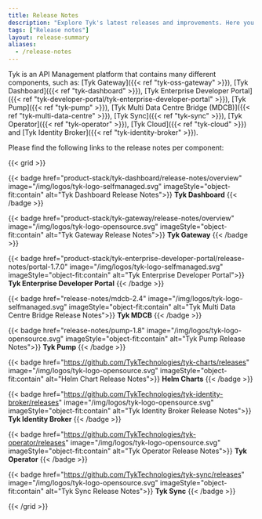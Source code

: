 ```yaml
---
title: Release Notes
description: "Explore Tyk's latest releases and improvements. Here you will find release notes for all Tyk Components and versions. "
tags: ["Release notes"]
layout: release-summary
aliases:
  - /release-notes
---
```


Tyk is an API Management platform that contains many different components, such as: [Tyk Gateway]({{< ref "tyk-oss-gateway" >}}), [Tyk Dashboard]({{< ref "tyk-dashboard" >}}), [Tyk Enterprise Developer Portal]({{< ref "tyk-developer-portal/tyk-enterprise-developer-portal" >}}), [Tyk Pump]({{< ref "tyk-pump" >}}), [Tyk Multi Data Centre Bridge (MDCB)]({{< ref "tyk-multi-data-centre" >}}), [Tyk Sync]({{< ref "tyk-sync" >}}), [Tyk Operator]({{< ref "tyk-operator" >}}), [Tyk Cloud]({{< ref "tyk-cloud" >}}) and [Tyk Identity Broker]({{< ref "tyk-identity-broker" >}}).

Please find the following links to the release notes per component:

{{< grid >}}

{{< badge href="product-stack/tyk-dashboard/release-notes/overview" image="/img/logos/tyk-logo-selfmanaged.svg" imageStyle="object-fit:contain" alt="Tyk Dashboard Release Notes">}}
**Tyk Dashboard**
{{< /badge >}}

{{< badge href="product-stack/tyk-gateway/release-notes/overview" image="/img/logos/tyk-logo-opensource.svg" imageStyle="object-fit:contain" alt="Tyk Gateway Release Notes">}}
**Tyk Gateway**
{{< /badge >}}

{{< badge href="product-stack/tyk-enterprise-developer-portal/release-notes/portal-1.7.0" image="/img/logos/tyk-logo-selfmanaged.svg" imageStyle="object-fit:contain" alt="Tyk Enterprise Developer Portal">}}
**Tyk Enterprise Developer Portal**
{{< /badge >}}

{{< badge href="release-notes/mdcb-2.4" image="/img/logos/tyk-logo-selfmanaged.svg" imageStyle="object-fit:contain" alt="Tyk Multi Data Centre Bridge Release Notes">}}
**Tyk MDCB**
{{< /badge >}}

{{< badge href="release-notes/pump-1.8" image="/img/logos/tyk-logo-opensource.svg" imageStyle="object-fit:contain" alt="Tyk Pump Release Notes">}}
**Tyk Pump**
{{< /badge >}}

{{< badge href="https://github.com/TykTechnologies/tyk-charts/releases" image="/img/logos/tyk-logo-opensource.svg" imageStyle="object-fit:contain" alt="Helm Chart Release Notes">}}
**Helm Charts**
{{< /badge >}}

{{< badge href="https://github.com/TykTechnologies/tyk-identity-broker/releases" image="/img/logos/tyk-logo-opensource.svg" imageStyle="object-fit:contain" alt="Tyk Identity Broker Release Notes">}}
**Tyk Identity Broker**
{{< /badge >}}

{{< badge href="https://github.com/TykTechnologies/tyk-operator/releases" image="/img/logos/tyk-logo-opensource.svg" imageStyle="object-fit:contain" alt="Tyk Operator Release Notes">}}
**Tyk Operator**
{{< /badge >}}

{{< badge href="https://github.com/TykTechnologies/tyk-sync/releases" image="/img/logos/tyk-logo-opensource.svg" imageStyle="object-fit:contain" alt="Tyk Sync Release Notes">}}
**Tyk Sync**
{{< /badge >}}

{{< /grid >}}
